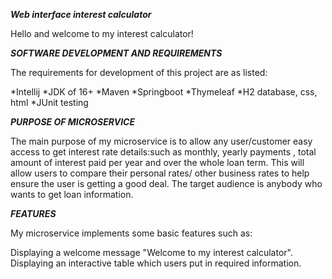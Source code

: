 ***Web interface interest calculator***

Hello and welcome to my interest calculator!

***SOFTWARE DEVELOPMENT AND REQUIREMENTS***

The requirements for development of this project are as listed:

*Intellij
*JDK of 16+
*Maven
*Springboot
*Thymeleaf
*H2 database, css, html
*JUnit testing

***PURPOSE OF MICROSERVICE***

The main purpose of my microservice is to allow any user/customer
easy access to get interest rate details:such as monthly,
yearly payments , total amount of interest paid per year
and over the whole loan term. This will allow users to
compare their personal rates/ other business rates to help
ensure the user is getting a good deal. The target audience
is anybody who wants to get loan information.

***FEATURES***

My microservice implements some basic features such as:

Displaying a welcome message "Welcome to my interest calculator".
Displaying an interactive table which users put in required information.
